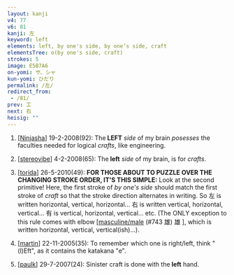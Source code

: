 ```yaml
---
layout: kanji
v4: 77
v6: 81
kanji: 左
keyword: left
elements: left, by one's side, by one’s side, craft
elementsTree: o(by one's side, craft)
strokes: 5
image: E5B7A6
on-yomi: サ、シャ
kun-yomi: ひだり
permalink: /左/
redirect_from:
 - /81/
prev: 工
next: 右
heisig: ""
---
```


1) [<a href="http://kanji.koohii.com/profile/Ninjasha">Ninjasha</a>] 19-2-2008(92): The<strong> LEFT</strong> <em>side</em> of my brain <em>posesses</em> the faculties needed for logical <em>crafts</em>, like engineering.

2) [<a href="http://kanji.koohii.com/profile/stereovibe">stereovibe</a>] 4-2-2008(65): The<strong> left</strong> <em>side</em> of my brain, is for <em>crafts</em>.

3) [<a href="http://kanji.koohii.com/profile/torida">torida</a>] 26-5-2010(49): <strong>FOR THOSE ABOUT TO PUZZLE OVER THE CHANGING STROKE ORDER, IT&#039;S THIS SIMPLE:</strong> Look at the second primitive! Here, the first stroke of <em>by one&#039;s side</em> should match the first stroke of <em>craft</em> so that the stroke direction alternates in writing. So 左 is written horizontal, vertical, horizontal... 右 is written vertical, horizontal, vertical... 有 is vertical, horizontal, vertical... etc. (The ONLY exception to this rule comes with elbow [<a href="http://kanji.koohii.com/study/kanji/743">masculine/male</a> (#743 雄) 雄 ], which is written horizontal, vertical, vertical(ish)...).

4) [<a href="http://kanji.koohii.com/profile/martin">martin</a>] 22-11-2005(35): To remember which one is right/left, think &quot;(l)Eft&quot;, as it contains the katakana &quot;e&quot;.

5) [<a href="http://kanji.koohii.com/profile/paulk">paulk</a>] 29-7-2007(24): Sinister craft is done with the<strong> left</strong> hand.

